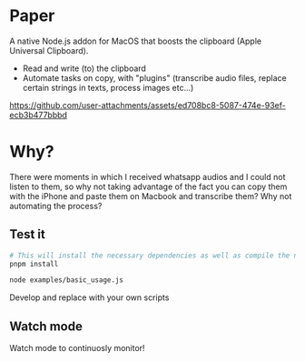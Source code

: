 # Paper

A native Node.js addon for MacOS that boosts the clipboard (Apple Universal Clipboard).

- Read and write (to) the clipboard
- Automate tasks on copy, with "plugins" (transcribe audio files, replace certain strings in texts, process images etc...)

  

https://github.com/user-attachments/assets/ed708bc8-5087-474e-93ef-ecb3b477bbbd


# Why?
There were moments in which I received whatsapp audios and I could not listen to them, so why not taking advantage of the fact you can copy them with the iPhone and paste them on Macbook and transcribe them? 
Why not automating the process?

## Test it


```bash
# This will install the necessary dependencies as well as compile the native part
pnpm install
```

```bash
node examples/basic_usage.js 
```

Develop and replace with your own scripts

## Watch mode

Watch mode to continuosly monitor!
